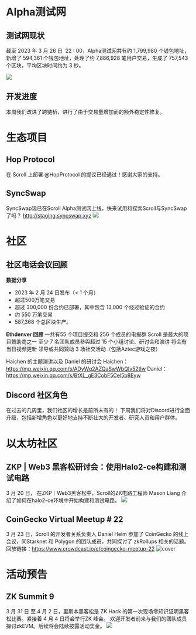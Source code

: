 
# Alpha测试网

## 测试网现状

截至 2023 年 3 月 26 日  22 : 00，Alpha测试网共有约 1,799,980 个钱包地址，新增了 594,361 个钱包地址，处理了约 7,886,928 笔用户交易，生成了 757,543 个区块，平均区块时间约为 3 秒。

![](8-1.png)


## 开发进度
本周我们改进了跨链桥，进行了由于交易量增加而的额外稳定性修复。



# 生态项目
## Hop Protocol
在 Scroll 上部署 @HopProtocol 的提议已经通过！感谢大家的支持。


## SyncSwap
SyncSwap现已在Scroll Alpha测试网上线，快来试用和探索Scroll与SyncSwap了吗？
http://staging.syncswap.xyz
![](8-2.png)


# 社区

## 社区电话会议回顾
**数据分享**
- 2023 年 2 月 24 日发布（< 1 个月）
- 超过500万笔交易
- 超过 300,000 份合约已部署，其中包含 13,000 个经过验证的合约
- 约 550 万笔交易
- 587,368 个总区块生产。

**Ethdenver 回顾**
一共有55 个项目提交和 256 个成员的电报群
Scroll 是最大的项目贊助商之一
至少 7 名团队成员參與超过 15 个小组讨论、研讨会和演讲
将会有当日视频更新
领导或共同贊助 3 场社交活动（包括Aztec游戏之夜）

Haichen 的主题演讲以及 Daniel 的研讨会
Haichen：https://mp.weixin.qq.com/s/ADyWq2AZQaSwWbQIv52tIw
Daniel：https://mp.weixin.qq.com/s/BtXL_gE3CobF5Cel5b8Eyw


## Discord 社区角色
在过去的几周里，我们社区的增长是前所未有的！
下周我们将对Discord进行全面升级，包括新增角色以更好地支持不断壮大的开发者、研究人员和用户群体。




# 以太坊社区
## ZKP | Web3 黑客松研讨会：使用Halo2-ce构建和测试电路
3 月 20 日， 在ZKP｜Web3黑客松中，Scroll的ZK电路工程师 Mason Liang 介绍了如何在halo2-ce环境中开始构建和测试电路。
![](8-3.png)

## CoinGecko Virtual Meetup # 22
3 月 23 日，Scroll 的开发者关系负责人 Daniel Helm 参加了 CoinGecko 的线上会议，同Starknet 和 Polygon 的团队成员，共同探讨了 zkRollups 相关的话题。
回放链接：https://www.crowdcast.io/e/coingecko-meetup-22
![cover](8-4.png)


# 活动预告

## ZK Summit 9
3 月 31 日 至 4 月 2 日，里斯本黑客松是 ZK Hack 的第一次现场零知识证明黑客松比赛。紧接着 4 月 4 日将会举行ZK 峰会。
欢迎开发者前来与我们的团队成员探讨zkEVM。后续将会陆续披露活动奖金。
![](8-5.png)